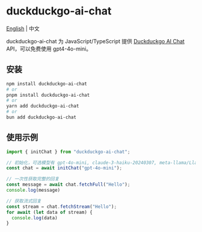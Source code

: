 # duckduckgo-ai-chat

[English](./README.md) | 中文

duckduckgo-ai-chat 为 JavaScript/TypeScript 提供 [Duckduckgo AI Chat](https://duckduckgo.com/aichat) API，可以免费使用 gpt4-4o-mini。

## 安装

```sh
npm install duckduckgo-ai-chat
# or
pnpm install duckduckgo-ai-chat
# or
yarn add duckduckgo-ai-chat
# or
bun add duckduckgo-ai-chat
```

## 使用示例

```javascript
import { initChat } from "duckduckgo-ai-chat";

// 初始化，可选模型有 gpt-4o-mini, claude-3-haiku-20240307, meta-llama/Llama-3-70b-chat-hf, mistralai/Mixtral-8x7B-Instruct-v0.1
const chat = await initChat("gpt-4o-mini");

// 一次性获取完整的回复
const message = await chat.fetchFull("Hello");
console.log(message)

// 获取流式回复
const stream = chat.fetchStream("Hello");
for await (let data of stream) {
  console.log(data)
}
```
